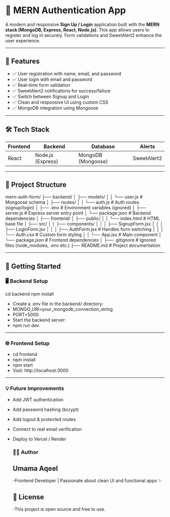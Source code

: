# 🔐 MERN Authentication App

A modern and responsive **Sign Up / Login** application built with the **MERN stack (MongoDB, Express, React, Node.js)**. This app allows users to register and log in securely. Form validations and SweetAlert2 enhance the user experience.

---

## 📌 Features

- ✅ User registration with name, email, and password
- ✅ User login with email and password
- ✅ Real-time form validation
- ✅ SweetAlert2 notifications for success/failure
- ✅ Switch between Signup and Login
- ✅ Clean and responsive UI using custom CSS
- ✅ MongoDB integration using Mongoose

---

## 🛠️ Tech Stack

| Frontend | Backend | Database | Alerts |
|----------|---------|----------|--------|
| React    | Node.js (Express) | MongoDB (Mongoose) | SweetAlert2 |

---

## 📁 Project Structure
mern-auth-form/
├── backend/
│   ├── models/
│   │   └── user.js           # Mongoose schema
│   ├── routes/
│   │   └── auth.js           # Auth routes (signup/login)
│   ├── .env                  # Environment variables (ignored)
│   ├── server.js             # Express server entry point
│   └── package.json          # Backend dependencies
│
├── frontend/
│   ├── public/
│   │   └── index.html        # HTML base file
│   ├── src/
│   │   ├── components/
│   │   │   ├── SignupForm.jsx
│   │   │   ├── LoginForm.jsx
│   │   │   ├── AuthForm.jsx  # Handles form switching
│   │   │   └── Auth.css      # Custom form styling
│   │   └── App.jsx           # Main component
│   └── package.json          # Frontend dependencies
│
├── .gitignore                # Ignored files (node_modules, .env etc.)
├── README.md                 # Project documentation

---

## 🚀 Getting Started

### 🖥️ Backend Setup
cd backend
npm install
- Create a .env file in the backend/ directory:
- MONGO_URI=your_mongodb_connection_string
- PORT=5000
- Start the backend server:
- npm run dev
 ---

  ### 🌐 Frontend Setup
  - cd frontend
  - npm install
  - npm start
  - Visit: http://localhost:3000

 ---
 
  ### 💡 Future Improvements
  - Add JWT authentication
  - Add password hashing (bcrypt)
  - Add logout & protected routes
  - Connect to real email verification
  - Deploy to Vercel / Render

 
 
    ### 🙋‍♀️ Author
    ## Umama Aqeel
    -Frontend Developer | Passionate about clean UI and functional apps ✨
    
    ## 📄 License
    -This project is open source and free to use.
